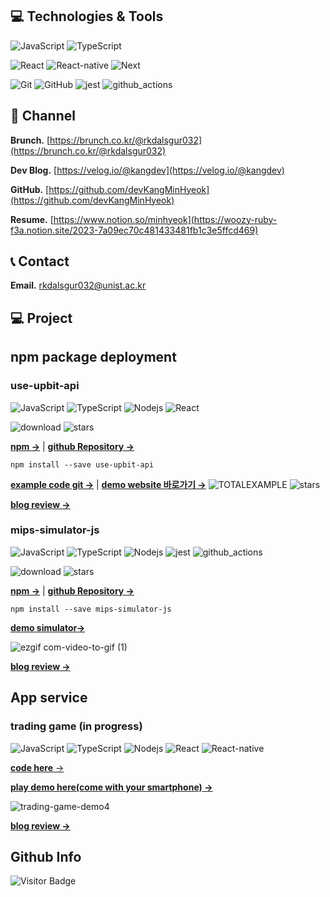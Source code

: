 ## 💻 Technologies & Tools
![JavaScript](https://img.shields.io/badge/-JavaScript-black?style=flat-square&logo=javascript)
![TypeScript](https://img.shields.io/badge/-TypeScript-black?style=flat-square&logo=typescript)

![React](https://img.shields.io/badge/-React-black?style=flat-square&logo=react)
![React-native](https://img.shields.io/badge/-ReactNative-black?style=flat-square&logo=react)
![Next](https://img.shields.io/badge/next.js-000000?style=flat-square&&logo=nextdotjs&logoColor=white)

![Git](https://img.shields.io/badge/-Git-black?style=flat-square&logo=git)
![GitHub](https://img.shields.io/badge/-GitHub-181717?style=flat-square&logo=github)
![jest](https://img.shields.io/badge/Jest-black?style=flat-square&logo=Jest&logoColor=white)
![github_actions](https://img.shields.io/badge/GitHub_Actions-black?style=flat-square&logo=github-actions&logoColor=white)

## 📝 Channel
**Brunch.** [https://brunch.co.kr/@rkdalsgur032](https://brunch.co.kr/@rkdalsgur032)

**Dev Blog.** [https://velog.io/@kangdev](https://velog.io/@kangdev)

**GitHub.** [https://github.com/devKangMinHyeok](https://github.com/devKangMinHyeok)

**Resume.** [https://www.notion.so/minhyeok](https://woozy-ruby-f3a.notion.site/2023-7a09ec70c481433481fb1c3e5ffcd469)


## 📞 Contact
**Email.** rkdalsgur032@unist.ac.kr 

## 💻 Project

## npm package deployment
### use-upbit-api
![JavaScript](https://img.shields.io/badge/-JavaScript-black?style=flat-square&logo=javascript)
![TypeScript](https://img.shields.io/badge/-TypeScript-black?style=flat-square&logo=typescript)
![Nodejs](https://img.shields.io/badge/-Nodejs-black?style=flat-square&logo=Node.js)
![React](https://img.shields.io/badge/-React-black?style=flat-square&logo=react)

![download](https://img.shields.io/npm/dt/use-upbit-api?style=plastic)
![stars](https://img.shields.io/github/stars/devKangMinHyeok/use-upbit-api?style=social)

[**npm &rarr;**](https://www.npmjs.com/package/use-upbit-api)  |  [**github Repository &rarr;**](https://github.com/devKangMinHyeok/use-upbit-api)

```
npm install --save use-upbit-api
```



[**example code git &rarr;**](https://github.com/devKangMinHyeok/React-Upbit-API-Example)  |  [**demo website 바로가기 &rarr;**](https://devkangminhyeok.github.io/React-Upbit-API-Example/total-example)
![TOTALEXAMPLE](https://user-images.githubusercontent.com/44657722/183570075-cb54905c-a57c-44a6-96c3-3d66dccef054.gif)
![stars](https://img.shields.io/github/stars/devKangMinHyeok/React-Upbit-API-Example?style=social)

[**blog review &rarr;**](https://brunch.co.kr/@rkdalsgur032/40)

### mips-simulator-js
![JavaScript](https://img.shields.io/badge/-JavaScript-black?style=flat-square&logo=javascript)
![TypeScript](https://img.shields.io/badge/-TypeScript-black?style=flat-square&logo=typescript)
![Nodejs](https://img.shields.io/badge/-Nodejs-black?style=flat-square&logo=Node.js)
![jest](https://img.shields.io/badge/Jest-black?style=flat-square&logo=Jest&logoColor=white)
![github_actions](https://img.shields.io/badge/GitHub_Actions-black?style=flat-square&logo=github-actions&logoColor=white)

![download](https://img.shields.io/npm/dt/mips-simulator-js?style=plastic)
![stars](https://img.shields.io/github/stars/mipsSimulatorUNIST/simulator?style=social)

[**npm &rarr;**](https://www.npmjs.com/package/mips-simulator-js)  |  [**github Repository &rarr;**](https://github.com/mipsSimulatorUNIST/simulator)

```
npm install --save mips-simulator-js
```

[**demo simulator&rarr;**](https://mipssimulatorunist.github.io/reactGUI/)

![ezgif com-video-to-gif (1)](https://user-images.githubusercontent.com/44657722/224466039-b06823a0-d8cd-4e3e-aa2b-4b9fb8602e51.gif)



[**blog review &rarr;**](https://brunch.co.kr/@rkdalsgur032/46)

## App service
### trading game (in progress)
![JavaScript](https://img.shields.io/badge/-JavaScript-black?style=flat-square&logo=javascript)
![TypeScript](https://img.shields.io/badge/-TypeScript-black?style=flat-square&logo=typescript)
![Nodejs](https://img.shields.io/badge/-Nodejs-black?style=flat-square&logo=Node.js)
![React](https://img.shields.io/badge/-React-black?style=flat-square&logo=react)
![React-native](https://img.shields.io/badge/-ReactNative-black?style=flat-square&logo=react)

[**code here** &rarr;](https://github.com/devKangMinHyeok/trading-game-app)

[**play demo here(come with your smartphone) &rarr;**](https://devkangminhyeok.github.io/trading-game-app/)

![trading-game-demo4](https://user-images.githubusercontent.com/44657722/193257790-a6f84e85-ff98-44b4-8990-7abe61a787d7.gif)

[**blog review &rarr;**](https://brunch.co.kr/@rkdalsgur032/41)


## Github Info
![Visitor Badge](https://visitor-badge.laobi.icu/badge?page_id=devKangMinHyeok.devKangMinHyeok)
